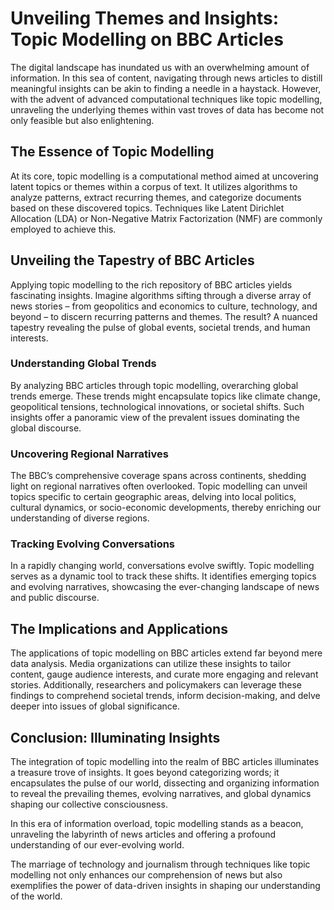 # Unveiling Themes and Insights: Topic Modelling on BBC Articles

The digital landscape has inundated us with an overwhelming amount of information. In this sea of content, navigating through news articles to distill meaningful insights can be akin to finding a needle in a haystack. However, with the advent of advanced computational techniques like topic modelling, unraveling the underlying themes within vast troves of data has become not only feasible but also enlightening.

## The Essence of Topic Modelling

At its core, topic modelling is a computational method aimed at uncovering latent topics or themes within a corpus of text. It utilizes algorithms to analyze patterns, extract recurring themes, and categorize documents based on these discovered topics. Techniques like Latent Dirichlet Allocation (LDA) or Non-Negative Matrix Factorization (NMF) are commonly employed to achieve this.

## Unveiling the Tapestry of BBC Articles

Applying topic modelling to the rich repository of BBC articles yields fascinating insights. Imagine algorithms sifting through a diverse array of news stories – from geopolitics and economics to culture, technology, and beyond – to discern recurring patterns and themes. The result? A nuanced tapestry revealing the pulse of global events, societal trends, and human interests.

### Understanding Global Trends
By analyzing BBC articles through topic modelling, overarching global trends emerge. These trends might encapsulate topics like climate change, geopolitical tensions, technological innovations, or societal shifts. Such insights offer a panoramic view of the prevalent issues dominating the global discourse.

### Uncovering Regional Narratives
The BBC’s comprehensive coverage spans across continents, shedding light on regional narratives often overlooked. Topic modelling can unveil topics specific to certain geographic areas, delving into local politics, cultural dynamics, or socio-economic developments, thereby enriching our understanding of diverse regions.

### Tracking Evolving Conversations
In a rapidly changing world, conversations evolve swiftly. Topic modelling serves as a dynamic tool to track these shifts. It identifies emerging topics and evolving narratives, showcasing the ever-changing landscape of news and public discourse.

## The Implications and Applications

The applications of topic modelling on BBC articles extend far beyond mere data analysis. Media organizations can utilize these insights to tailor content, gauge audience interests, and curate more engaging and relevant stories. Additionally, researchers and policymakers can leverage these findings to comprehend societal trends, inform decision-making, and delve deeper into issues of global significance.

## Conclusion: Illuminating Insights

The integration of topic modelling into the realm of BBC articles illuminates a treasure trove of insights. It goes beyond categorizing words; it encapsulates the pulse of our world, dissecting and organizing information to reveal the prevailing themes, evolving narratives, and global dynamics shaping our collective consciousness.

In this era of information overload, topic modelling stands as a beacon, unraveling the labyrinth of news articles and offering a profound understanding of our ever-evolving world.

The marriage of technology and journalism through techniques like topic modelling not only enhances our comprehension of news but also exemplifies the power of data-driven insights in shaping our understanding of the world.
